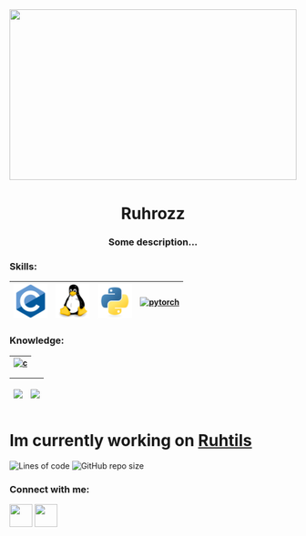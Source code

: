 <img src="https://c.tenor.com/e8O3ysG8kHMAAAAC/dance-dancing.gif"  height="300" width="100%"  />
<!--- Head --->

<h1 align="center">Ruhrozz</h1> 
<h3 align="center">Some description...</h3>


<!--- Perks icons --->

<h3 align="left">Skills:</h3>

| <a href="https://www.cprogramming.com/" target="_blank" rel="noreferrer"> <img src="https://raw.githubusercontent.com/devicons/devicon/master/icons/c/c-original.svg" alt="c" width="60" height="60"/> </a> | <a href="https://www.linux.org/" target="_blank" rel="noreferrer"> <img src="https://raw.githubusercontent.com/devicons/devicon/master/icons/linux/linux-original.svg" alt="linux" width="60" height="60"/> </a>  | <a href="https://www.python.org" target="_blank" rel="noreferrer"> <img src="https://raw.githubusercontent.com/devicons/devicon/master/icons/python/python-original.svg" alt="python" width="60" height="60"/> </a>  | <a href="https://pytorch.org/" target="_blank" rel="noreferrer"> <img src="https://www.vectorlogo.zone/logos/pytorch/pytorch-icon.svg" alt="pytorch" width="60" height="60"/> </a>  |
|---|---|---|---|

<h3 align="left">Knowledge:</h3>

| <a href="https://www.cprogramming.com/" target="_blank" rel="noreferrer"> <img src="https://www.kindpng.com/picc/m/53-539760_scrum-logo-hd-png-download.png" alt="c" width="60" height="60"/> </a> |
|---|

<!--- Statistics --->

| <p><img align="center" src="https://github-readme-streak-stats.herokuapp.com/?user=Ruhrozz&"/></p> | <p><img align="center" src="https://github-readme-stats.vercel.app/api/top-langs?username=Ruhrozz&show_icons=true&locale=en&layout=compact"/></p> |
|---|---|


<!--- Current work --->

# Im currently working on [Ruhtils](https://github.com/Ruhrozz/Ruhtils)
<img alt="Lines of code" src="https://img.shields.io/tokei/lines/github/Ruhrozz/Ruhtils?style=for-the-badge">
<img alt="GitHub repo size" src="https://img.shields.io/github/repo-size/Ruhrozz/Ruhtils?style=for-the-badge">


<!--- Social --->

<h3 align="left">Connect with me:</h3>

<a href="https://vk.com/ruhrozz1" target="blank"><img align="center" src="https://formula7r.ru/wp-content/uploads/2018/11/8cfb76c8af04b72de1096c55862ae518.png" height="40" width="40" /></a> 
<a href="https://t.me/Ruhrozz" target="blank"><img align="center" src="https://www.rogovskoe.org/files/rogovskoe/news/2022/03.18/tg.png" height="40" width="40" /></a> 

